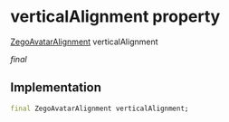 


# verticalAlignment property







[ZegoAvatarAlignment](../../zego_uikit_prebuilt_live_audio_room/ZegoAvatarAlignment.md) verticalAlignment
  
_<span class="feature">final</span>_






## Implementation

```dart
final ZegoAvatarAlignment verticalAlignment;
```







